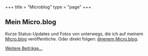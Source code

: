 +++
title = "Microblog"
type = "page"
+++

## Mein Micro.blog
Kurze Status-Updates und Fotos von unterwegs, die ich auf meinem [Micro.blog](https://microblog.renem.net) veröffentliche.
Oder direkt folgen: [@renem Micro.blog](https://micro.blog/renem).

<script type="text/javascript" charset="utf-8" src="https://micro.blog/sidebar.js?username=renem&count=20"></script>
[Weitere Beiträge…](https://microblog.renem.net)
